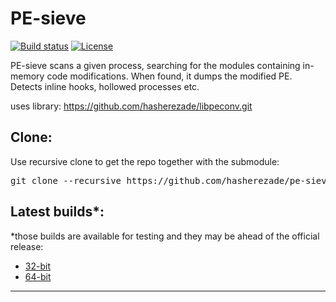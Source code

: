 # PE-sieve
[![Build status](https://ci.appveyor.com/api/projects/status/crlo8iyvi4bm80yp?svg=true)](https://ci.appveyor.com/project/hasherezade/pe-sieve)
[![License](https://img.shields.io/badge/License-BSD%202--Clause-blue.svg)](https://opensource.org/licenses/BSD-2-Clause)

PE-sieve scans a given process, searching for the modules containing in-memory code modifications. When found, it dumps the modified PE.<br/>
Detects inline hooks, hollowed processes etc.

uses library:
https://github.com/hasherezade/libpeconv.git

Clone:
-
Use recursive clone to get the repo together with the submodule:
<pre>
git clone --recursive https://github.com/hasherezade/pe-sieve.git
</pre>

Latest builds*:
-
*those builds are available for testing and they may be ahead of the official release:
+ [32-bit](https://goo.gl/PnM3U2)
+ [64-bit](https://goo.gl/scP1Hi)
<hr/>
